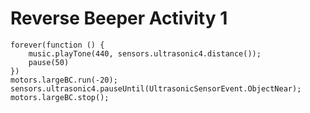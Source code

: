# Reverse Beeper Activity 1

```blocks
forever(function () {
    music.playTone(440, sensors.ultrasonic4.distance());
    pause(50)
})
motors.largeBC.run(-20);
sensors.ultrasonic4.pauseUntil(UltrasonicSensorEvent.ObjectNear);
motors.largeBC.stop();
```
